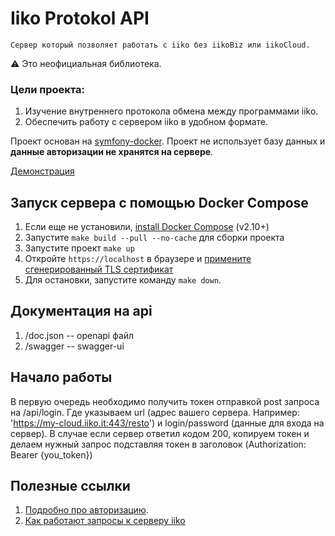 # Iiko Protokol API

    Сервер который позволяет работать с iiko без iikoBiz или iikoCloud. 

⚠️ Это неофициальная библиотека. 


### Цели проекта: 

1. Изучение внутреннего протокола обмена между программами iiko.  
2. Обеспечить работу с сервером iiko в удобном формате. 


Проект основан на [symfony-docker](https://github.com/dunglas/symfony-docker).
Проект не использует базу данных и __данные авторизации не хранятся на сервере__.

[Демонстрация](http://ikp.vladimir-sobolev.ru/swagger)


## Запуск сервера с помощью Docker Compose 

1. Если еще не установили, [install Docker Compose](https://docs.docker.com/compose/install/) (v2.10+)
2. Запустите `make build --pull --no-cache` для сборки проекта 
3. Запустите проект `make up` 
4. Откройте `https://localhost` в браузере и  [примените сгенерированный  TLS сертификат](https://stackoverflow.com/a/15076602/1352334)
5. Для остановки,  запустите команду `make down`.

## Документация на api 
1. /doc.json --  openapi файл 
2. /swagger --  swagger-ui

 
## Начало работы
 В первую очередь необходимо получить токен отправкой post запроса на /api/login. Где указываем url (адрес вашего сервера. Например: 'https://my-cloud.iiko.it:443/resto')
 и login/password (данные для входа на сервер). В случае если сервер ответил кодом 200, копируем токен и     
делаем нужный запрос подставляя токен в заголовок (Authorization: Bearer {you_token})

## Полезные ссылки

1. [Подробно про авторизацию](docs/auth.md). 
2. [Как работают запросы к серверу iiko](docs/iiko_request.md) 

